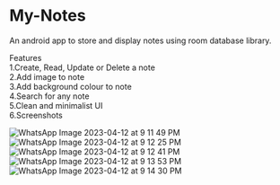 # My-Notes
An android app to store and display notes using room database library.

Features<br/>
1.Create, Read, Update or Delete a note<br/>
2.Add image to note<br/>
3.Add background colour to note<br/>
4.Search for any note<br/>
5.Clean and minimalist UI<br/>
6.Screenshots

![WhatsApp Image 2023-04-12 at 9 11 49 PM](https://user-images.githubusercontent.com/96809211/231511848-ac52e1b4-06aa-4bc6-8eef-128d28cf0c3f.jpeg)
![WhatsApp Image 2023-04-12 at 9 12 25 PM](https://user-images.githubusercontent.com/96809211/231512246-4c4d7e56-e757-49f9-bccd-3cfb0d23762a.jpeg)
![WhatsApp Image 2023-04-12 at 9 12 41 PM](https://user-images.githubusercontent.com/96809211/231512326-e661d519-d57b-4850-8757-02cfc39998b9.jpeg)
![WhatsApp Image 2023-04-12 at 9 13 53 PM](https://user-images.githubusercontent.com/96809211/231512443-5099d40e-04a3-41df-aa81-6c1b03ba020d.jpeg)
![WhatsApp Image 2023-04-12 at 9 14 30 PM](https://user-images.githubusercontent.com/96809211/231512693-1881d5a0-b7bb-4f7e-b436-b7c55f24ccb4.jpeg)

